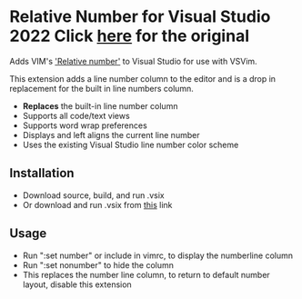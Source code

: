 Relative Number for Visual Studio 2022
Click  [here](https://github.com/brianschmitt/relativenumber) for the original
==============

Adds VIM's ['Relative number'](http://vim.wikia.com/wiki/Display_line_numbers#Relative_line_numbers) to Visual Studio for use with VSVim.

This extension adds a line number column to the editor and is a drop in replacement for the built in line numbers column.

* **Replaces** the built-in line number column 
* Supports all code/text views
* Supports word wrap preferences
* Displays and left aligns the current line number
* Uses the existing Visual Studio line number color scheme


Installation
------------

* Download source, build, and run .vsix
* Or download and run .vsix from [this](https://www.mediafire.com/file/uj79l807wqj9de8/RelativeNumber.vsix/file) link


Usage
-----

* Run ":set number" or include in vimrc, to display the numberline column
* Run ":set nonumber" to hide the column
* This replaces the number line column, to return to default number layout, disable this extension
